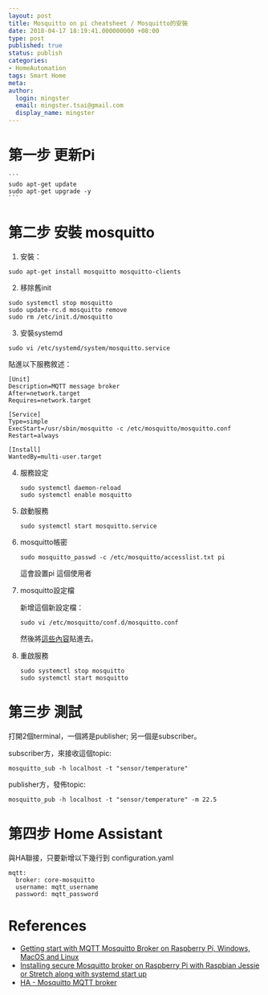 ```yaml
---
layout: post
title: Mosquitto on pi cheatsheet / Mosquitto的安裝
date: 2018-04-17 18:19:41.000000000 +08:00
type: post
published: true
status: publish
categories:
- HomeAutomation
tags: Smart Home
meta:
author:
  login: mingster
  email: mingster.tsai@gmail.com
  display_name: mingster
---
```

# 第一步 更新Pi
	```
	sudo apt-get update
	sudo apt-get upgrade -y
	```

# 第二步 安裝 mosquitto

1. 安裝：
  
  ```
  sudo apt-get install mosquitto mosquitto-clients
  ```
  
2. 移除舊init

  ```
  sudo systemctl stop mosquitto
  sudo update-rc.d mosquitto remove
  sudo rm /etc/init.d/mosquitto
  ```

3. 安裝systemd
  
  ``` 
  sudo vi /etc/systemd/system/mosquitto.service 
  ```

  貼進以下服務敘述：
  
  ```
  [Unit]
  Description=MQTT message broker
  After=network.target
  Requires=network.target

  [Service]
  Type=simple
  ExecStart=/usr/sbin/mosquitto -c /etc/mosquitto/mosquitto.conf
  Restart=always

  [Install]
  WantedBy=multi-user.target
  ```

4. 服務設定
	
	```
	sudo systemctl daemon-reload
	sudo systemctl enable mosquitto
	```

5. 啟動服務
	
	```
	sudo systemctl start mosquitto.service
	```

6. mosquitto帳密
	
	```
	sudo mosquitto_passwd -c /etc/mosquitto/accesslist.txt pi 
	```
	這會設置pi 這個使用者
	
7. mosquitto設定檔

	新增這個新設定檔：
	
	```
	sudo vi /etc/mosquitto/conf.d/mosquitto.conf
	```
	
	然後將[這些內容](https://hobbytronics.com.pk/Files/Config/mosquitto_configuration.txt)貼進去。

8. 重啟服務
	
	```
	sudo systemctl stop mosquitto
	sudo systemctl start mosquitto
	```

# 第三步 測試
打開2個terminal，一個將是publisher; 另一個是subscriber。

subscriber方，來接收這個topic:

```
mosquitto_sub -h localhost -t "sensor/temperature"
```

publisher方，發佈topic:

```
mosquitto_pub -h localhost -t "sensor/temperature" -m 22.5
```


# 第四步 Home Assistant
與HA聯接，只要新增以下幾行到 configuration.yaml

```
mqtt:
  broker: core-mosquitto
  username: mqtt_username
  password: mqtt_password
```

# References
- [Getting start with MQTT Mosquitto Broker on Raspberry Pi, Windows, MacOS and Linux](https://diyprojects.io/mqtt-mosquitto-communicating-connected-objects-iot/#.WtxWQC-B2ls)
- [Installing secure Mosquitto broker on Raspberry Pi with Raspbian Jessie or Stretch along with systemd start up](https://hobbytronics.pk/installing-mosquitto-broker-on-raspberry-pi/)
- [HA - Mosquitto MQTT broker](https://www.home-assistant.io/addons/mosquitto/)
